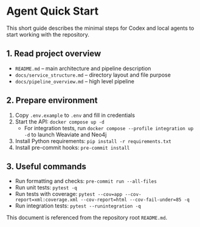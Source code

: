 # Agent Quick Start

This short guide describes the minimal steps for Codex and local agents to start working with the repository.

## 1. Read project overview
- `README.md` – main architecture and pipeline description
- `docs/service_structure.md` – directory layout and file purpose
- `docs/pipeline_overview.md` – high level pipeline

## 2. Prepare environment
1. Copy `.env.example` to `.env` and fill in credentials
2. Start the API: `docker compose up -d`
   - For integration tests, run `docker compose --profile integration up -d` to
     launch Weaviate and Neo4j
3. Install Python requirements: `pip install -r requirements.txt`
4. Install pre-commit hooks: `pre-commit install`

## 3. Useful commands
- Run formatting and checks: `pre-commit run --all-files`
- Run unit tests: `pytest -q`
- Run tests with coverage: `pytest --cov=app --cov-report=xml:coverage.xml --cov-report=html --cov-fail-under=85 -q`
- Run integration tests: `pytest --runintegration -q`

This document is referenced from the repository root `README.md`.
